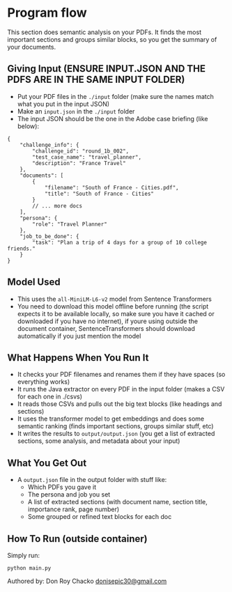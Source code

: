 # Program flow

This section does semantic analysis on your PDFs. It finds the most important sections and groups similar blocks, so you get the summary of your documents.

## Giving Input (ENSURE INPUT.JSON AND THE PDFS ARE IN THE SAME INPUT FOLDER)

- Put your PDF files in the `./input` folder (make sure the names match what you put in the input JSON)
- Make an `input.json` in the `./input` folder
- The input JSON should be the one in the Adobe case briefing (like below):

```
{
    "challenge_info": {
        "challenge_id": "round_1b_002",
        "test_case_name": "travel_planner",
        "description": "France Travel"
    },
    "documents": [
        {
            "filename": "South of France - Cities.pdf",
            "title": "South of France - Cities"
        }
        // ... more docs
    ],
    "persona": {
        "role": "Travel Planner"
    },
    "job_to_be_done": {
        "task": "Plan a trip of 4 days for a group of 10 college friends."
    }
}
```

## Model Used

- This uses the `all-MiniLM-L6-v2` model from Sentence Transformers
- You need to download this model offline before running (the script expects it to be available locally, so make sure you have it cached or downloaded if you have no internet), if youre using outside the document container, SentenceTransformers should download automatically if you just mention the model

## What Happens When You Run It

- It checks your PDF filenames and renames them if they have spaces (so everything works)
- It runs the Java extractor on every PDF in the input folder (makes a CSV for each one in ./csvs)
- It reads those CSVs and pulls out the big text blocks (like headings and sections)
- It uses the transformer model to get embeddings and does some semantic ranking (finds important sections, groups similar stuff, etc)
- It writes the results to `output/output.json` (you get a list of extracted sections, some analysis, and metadata about your input)

## What You Get Out

- A `output.json` file in the output folder with stuff like:
  - Which PDFs you gave it
  - The persona and job you set
  - A list of extracted sections (with document name, section title, importance rank, page number)
  - Some grouped or refined text blocks for each doc

## How To Run (outside container)

Simply run:

```
python main.py
```

Authored by: Don Roy Chacko <donisepic30@gmail.com>
